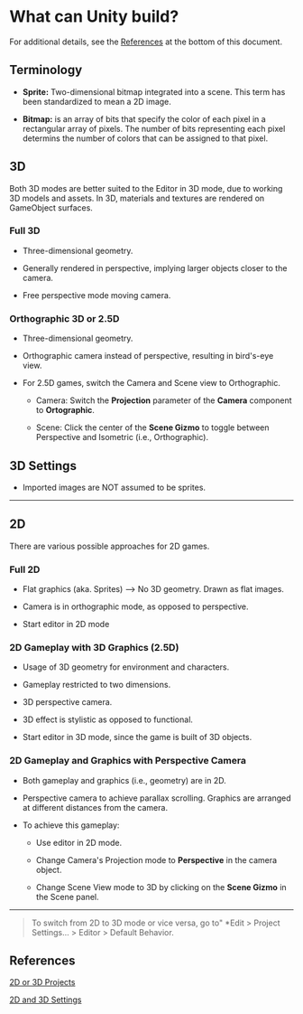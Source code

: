 # What can Unity build?

For additional details, see the [References](#references) at the bottom of this document.


## Terminology

* **Sprite:** Two-dimensional bitmap integrated into a scene. This term has been standardized to mean a 2D image.

* **Bitmap:** is an array of bits that specify the color of each pixel in a rectangular array of pixels. The number of bits representing each pixel determins the number of colors that can be assigned to that pixel.

## 3D

Both 3D modes are better suited to the Editor in 3D mode, due to working 3D models and assets. In 3D, materials and textures are rendered on GameObject surfaces.

### Full 3D

* Three-dimensional geometry.

* Generally rendered in perspective, implying larger objects closer to the camera.

* Free perspective mode moving camera.

### Orthographic 3D or 2.5D

* Three-dimensional geometry.

* Orthographic camera instead of perspective, resulting in bird's-eye view.

* For 2.5D games, switch the Camera and Scene view to Orthographic.

    * Camera: Switch the **Projection** parameter of the **Camera** component to **Ortographic**.

    * Scene: Click the center of the **Scene Gizmo** to toggle between Perspective and Isometric (i.e., Orthographic).

## 3D Settings

* Imported images are NOT assumed to be sprites.

---

## 2D

There are various possible approaches for 2D games.

### Full 2D

* Flat graphics (aka. Sprites) --> No 3D geometry. Drawn as flat images.

* Camera is in orthographic mode, as opposed to perspective.

* Start editor in 2D mode


### 2D Gameplay with 3D Graphics (2.5D)

* Usage of 3D geometry for environment and characters.

* Gameplay restricted to two dimensions.

* 3D perspective camera.

* 3D effect is stylistic as opposed to functional.

* Start editor in 3D mode, since the game is built of 3D objects.


### 2D Gameplay and Graphics with Perspective Camera

* Both gameplay and graphics (i.e., geometry) are in 2D.

* Perspective camera to achieve parallax scrolling. Graphics are arranged at different distances from the camera.

* To achieve this gameplay:

    * Use editor in 2D mode.

    * Change Camera's Projection mode to **Perspective** in the camera object.
    
    * Change Scene View mode to 3D by clicking on the **Scene Gizmo** in the Scene panel.

---

> To switch from 2D to 3D mode or vice versa, go to" *Edit > Project Settings... > Editor > Default Behavior.


## References

[2D or 3D Projects](https://docs.unity3d.com/Manual/2Dor3D.html)

[2D and 3D Settings](https://docs.unity3d.com/Manual/2DAnd3DModeSettings.html)
